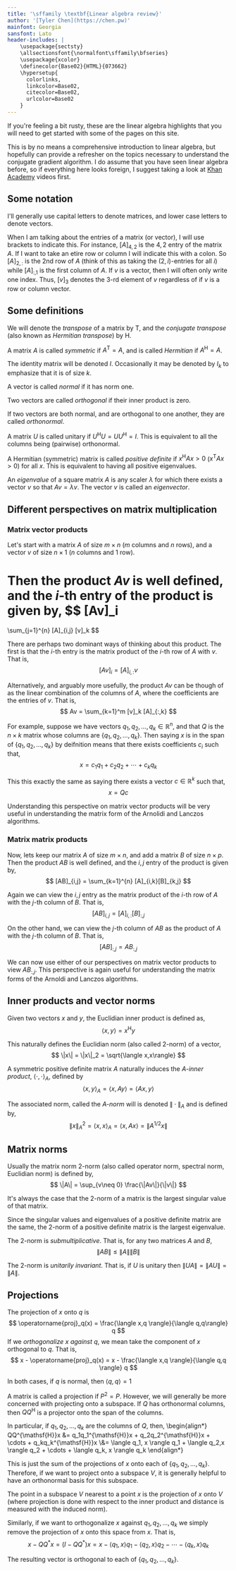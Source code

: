 ```yaml
---
title: '\sffamily \textbf{Linear algebra review}'
author: '[Tyler Chen](https://chen.pw)'
mainfont: Georgia
sansfont: Lato
header-includes: |
    \usepackage{sectsty}
    \allsectionsfont{\normalfont\sffamily\bfseries}
    \usepackage{xcolor}
    \definecolor{Base02}{HTML}{073662}
    \hypersetup{
      colorlinks,
      linkcolor=Base02,
      citecolor=Base02,
      urlcolor=Base02
    }
---
```



If you're feeling a bit rusty, these are the linear algebra highlights that you will need to get started with some of the pages on this site.

This is by no means a comprehensive introduction to linear algebra, but hopefully can provide a refresher on the topics necessary to understand the conjugate gradient algorithm.
I do assume that you have seen linear algebra before, so if everything here looks foreign, I suggest taking a look at [Khan Academy](https://www.khanacademy.org/math/linear-algebra) videos first.

## Some notation

I'll generally use capital letters to denote matrices, and lower case letters to denote vectors.

When I am talking about the entries of a matrix (or vector), I will use brackets to indicate this.
For instance, $[A]_{4,2}$ is the $4,2$ entry of the matrix $A$. 
If I want to take an etire row or column I will indicate this with a colon. 
So $[A]_{2,:}$ is the 2nd row of $A$ (think of this as taking the $(2,i)$-entries for all $i$) while $[A]_{:,1}$ is the first column of $A$.
If $v$ is a vector, then I will often only write one index. Thus, $[v]_3$ denotes the 3-rd element of $v$ regardless of if $v$ is a row or column vector.



## Some definitions

We will denote the *transpose* of a matrix by ${\mathsf{T}}$, and the *conjugate transpose* (also known as *Hermitian transpose*) by ${\mathsf{H}}$.

A matrix $A$ is called *symmetric* if $A^{\mathsf{T}} = A$, and is called *Hermitian* if $A^{\mathsf{H}} = A$.

The identity matrix will be denoted $I$.
Occasionally it may be denoted by $I_k$ to emphasize that it is of size $k$.

A vector is called *normal* if it has norm one.

Two vectors are called *orthogonal* if their inner product is zero.

If two vectors are both normal, and are orthogonal to one another, they are called *orthonormal*.

A matrix $U$ is called unitary if $U^{\mathsf{H}}U = U U^{\mathsf{H}} = I$.
This is equivalent to all the columns being (pairwise) orthonormal.

A Hermitian (symmetric) matrix is called *positive definite* if $x^{\mathsf{H}}Ax > 0$ ($x^{\mathsf{T}}Ax>0$) for all $x$.
This is equivalent to having all positive eigenvalues.

An *eigenvalue* of a square matrix $A$ is any scaler $\lambda$ for which there exists a vector $v$ so that $Av = \lambda v$. The vector $v$ is called an *eigenvector*.

## Different perspectives on matrix multiplication

### Matrix vector products
Let's start with a matrix $A$ of size $m\times n$ ($m$ columns and $n$ rows), and a vector $v$ of size $n\times 1$ ($n$ columns and 1 row).

Then the product $Av$ is well defined, and the $i$-th entry of the product is given by,
$$
[Av]_i
=
\sum_{j=1}^{n} [A]_{i,j} [v]_k
$$

There are perhaps two dominant ways of thinking about this product.
The first is that the $i$-th entry is the matrix product of the $i$-th row of $A$ with $v$. 
That is,
$$
[Av]_i = [A]_{i,:} v 
$$

Alternatively, and arguably more usefully, the product $Av$ can be though of as the linear combination of the columns of $A$, where the coefficients are the entries of $v$. That is,
$$
Av = \sum_{k=1}^m [v]_k [A]_{:,k}
$$

For example, suppose we have vectors $q_1,q_2,\ldots, q_k \in \mathbb{R}^n$, and that $Q$ is the $n\times k$ matrix whose columns are $\{q_1,q_2,\ldots, q_k\}$. Then saying $x$ is in the span of $\{q_1,q_2,\ldots, q_k\}$ by deifnition means that there exists coefficients $c_i$ such that,
$$
x = c_1q_1 + c_2q_2 + \cdots + c_kq_k
$$

This this exactly the same as saying there exists a vector $c\in\mathbb{R}^k$ such that,
$$
x = Qc
$$

Understanding this perspective on matrix vector products will be very useful in understanding the matrix form of the Arnolidi and Lanczos algorithms.

### Matrix matrix products

Now, lets keep our matrix $A$ of size $m\times n$, and add a matrix $B$ of size $n\times p$. 
Then the product $AB$ is well defined, and the $i,j$ entry of the product is given by,
$$
[AB]_{i,j} = \sum_{k=1}^{n} [A]_{i,k}[B]_{k,j}
$$

Again we can view the $i,j$ entry as the matrix product of the $i$-th row of $A$ with the $j$-th column of $B$. 
That is,
$$
[AB]_{i,j} = [A]_{i,:} [B]_{:,j}
$$

On the other hand, we can view the $j$-th column of $AB$ as the product of $A$ with the $j$-th column of $B$. 
That is,
$$
[AB]_{:,j} = AB_{:,j}
$$

We can now use either of our perspectives on matrix vector products to view $AB_{:,j}$.
This perspective is again useful for understanding the matrix forms of the Arnoldi and Lanczos algorithms.

## Inner products and vector norms

Given two vectors $x$ and $y$, the Euclidian inner product is defined as,
$$
\langle x,y\rangle = x^{\mathsf{H}}y
$$

This naturally defines the Euclidian norm (also called 2-norm) of a vector,
$$
\|x\| = \|x\|_2 = \sqrt{\langle x,x\rangle}
$$

A symmetric positive definite matrix $A$ naturally induces the *$A$-inner product*, $\langle \cdot,\cdot \rangle_A$, defined by 
$$
\langle x,y\rangle_A = \langle x,Ay\rangle = \langle Ax,y \rangle
$$

The associated norm, called the *$A$-norm* will is denoted $\| \cdot \|_A$ and is defined by,
$$
\|x\|_A^2 = \langle x,x \rangle_A = \langle x,Ax \rangle = \| A^{1/2}x \|
$$


## Matrix norms

Usually the matrix norm 2-norm (also called operator norm, spectral norm, Euclidian norm) is defined by,
$$
\|A\| = \sup_{v\neq 0} \frac{\|Av\|}{\|v\|}
$$

It's always the case that the 2-norm of a matrix is the largest singular value of that matrix.

Since the singular values and eigenvalues of a positive definite matrix are the same, the 2-norm of a positive definite matrix is the largest eigenvalue.

The 2-norm is *submultiplicative*. That is, for any two matrices $A$ and $B$,
$$
\|AB\| \leq \|A\|\|B\|
$$

The 2-norm is *unitarily invariant*. That is, if $U$ is unitary then $\|UA\| = \|AU\| = \|A\|$.

## Projections


The projection of $x$ onto $q$ is 
$$
\operatorname{proj}_q(x) = \frac{\langle x,q \rangle}{\langle q,q\rangle} q
$$
If we *orthogonalize $x$ against $q$*, we mean take the component of $x$ orthogonal to $q$.
That is,
$$
x - \operatorname{proj}_q(x) = x - \frac{\langle x,q \rangle}{\langle q,q \rangle} q
$$

In both cases, if $q$ is normal, then $\langle q,q \rangle = 1$

A matrix is called a projection if $P^2 = P$.
However, we will generally be more concerned with projecting onto a subspace. 
If $Q$ has orthonormal columns, then $QQ^{\mathsf{H}}$ is a projector onto the span of the columns.

In particular, if $q_1,q_2,\ldots, q_k$ are the columns of $Q$, then,
\begin{align*}
QQ^{\mathsf{H}}x 
&= q_1q_1^{\mathsf{H}}x + q_2q_2^{\mathsf{H}}x + \cdots + q_kq_k^{\mathsf{H}}x 
\\&= \langle q_1, x \rangle q_1 + \langle q_2,x \rangle q_2 + \cdots + \langle q_k, x \rangle q_k
\end{align*}

This is just the sum of the projections of $x$ onto each of $\{q_1,q_2,\ldots, q_k\}$.
Therefore, if we want to project onto a subspace $V$, it is generally helpful to have an orthonormal basis for this subspace.

The point in a subspace $V$ nearest to a point $x$ is the projection of $x$ onto $V$ (where projection is done with respect to the inner product and distance is measured with the induced norm).

Similarly, if we want to orthogonalize $x$ against $q_1,q_2,\ldots, q_k$ we simply remove the projection of $x$ onto this space from $x$. That is,
$$
x - QQ^*x = (I- QQ^*)x 
= x - \langle q_1, x \rangle q_1 - \langle q_2,x \rangle q_2 - \cdots - \langle q_k, x \rangle q_k
$$

The resulting vector is orthogonal to each of $\{q_1,q_2,\ldots, q_k\}$. 

